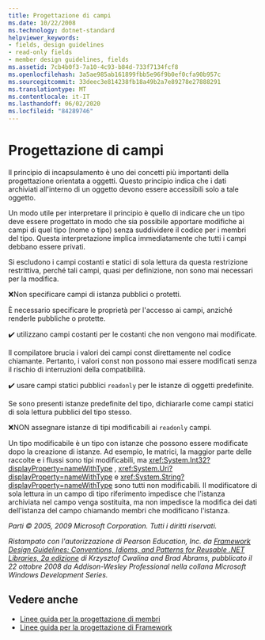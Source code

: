```yaml
---
title: Progettazione di campi
ms.date: 10/22/2008
ms.technology: dotnet-standard
helpviewer_keywords:
- fields, design guidelines
- read-only fields
- member design guidelines, fields
ms.assetid: 7cb4b0f3-7a10-4c93-b84d-733f7134fcf8
ms.openlocfilehash: 3a5ae985ab161899fbb5e96f9b0ef0cfa90b957c
ms.sourcegitcommit: 33deec3e814238fb18a49b2a7e89278e27888291
ms.translationtype: MT
ms.contentlocale: it-IT
ms.lasthandoff: 06/02/2020
ms.locfileid: "84289746"
---
```

# <a name="field-design"></a>Progettazione di campi
Il principio di incapsulamento è uno dei concetti più importanti della progettazione orientata a oggetti. Questo principio indica che i dati archiviati all'interno di un oggetto devono essere accessibili solo a tale oggetto.

 Un modo utile per interpretare il principio è quello di indicare che un tipo deve essere progettato in modo che sia possibile apportare modifiche ai campi di quel tipo (nome o tipo) senza suddividere il codice per i membri del tipo. Questa interpretazione implica immediatamente che tutti i campi debbano essere privati.

 Si escludono i campi costanti e statici di sola lettura da questa restrizione restrittiva, perché tali campi, quasi per definizione, non sono mai necessari per la modifica.

 ❌Non specificare campi di istanza pubblici o protetti.

 È necessario specificare le proprietà per l'accesso ai campi, anziché renderle pubbliche o protette.

 ✔️ utilizzano campi costanti per le costanti che non vengono mai modificate.

 Il compilatore brucia i valori dei campi const direttamente nel codice chiamante. Pertanto, i valori const non possono mai essere modificati senza il rischio di interruzioni della compatibilità.

 ✔️ usare campi statici pubblici `readonly` per le istanze di oggetti predefinite.

 Se sono presenti istanze predefinite del tipo, dichiararle come campi statici di sola lettura pubblici del tipo stesso.

 ❌NON assegnare istanze di tipi modificabili ai `readonly` campi.

 Un tipo modificabile è un tipo con istanze che possono essere modificate dopo la creazione di istanze. Ad esempio, le matrici, la maggior parte delle raccolte e i flussi sono tipi modificabili, ma <xref:System.Int32?displayProperty=nameWithType> , <xref:System.Uri?displayProperty=nameWithType> e <xref:System.String?displayProperty=nameWithType> sono tutti non modificabili. Il modificatore di sola lettura in un campo di tipo riferimento impedisce che l'istanza archiviata nel campo venga sostituita, ma non impedisce la modifica dei dati dell'istanza del campo chiamando membri che modificano l'istanza.

 *Parti © 2005, 2009 Microsoft Corporation. Tutti i diritti riservati.*

 *Ristampato con l'autorizzazione di Pearson Education, Inc. da [Framework Design Guidelines: Conventions, Idioms, and Patterns for Reusable .NET Libraries, 2a edizione](https://www.informit.com/store/framework-design-guidelines-conventions-idioms-and-9780321545619) di Krzysztof Cwalina and Brad Abrams, pubblicato il 22 ottobre 2008 da Addison-Wesley Professional nella collana Microsoft Windows Development Series.*

## <a name="see-also"></a>Vedere anche

- [Linee guida per la progettazione di membri](member.md)
- [Linee guida per la progettazione di Framework](index.md)
